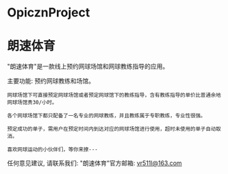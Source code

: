 # OpicznProject
# 朗速体育

  "朗速体育"是一款线上预约网球场馆和网球教练指导的应用。

  主要功能: 预约网球教练和场馆。   
  
    网球场馆下可直接预定网球场馆或者预定网球馆下的教练指导，含有教练指导的单价比普通余地网球场馆贵30/小时。
    
    各个网球场馆下都只配备了一名专业的网球教练，并且教练属于专职教练，专业性很强。
    
    预定成功的单子，需用户在预定时间内到达对应的网球场馆进行使用，超时未使用的单子自动取消。
    
    喜欢网球运动的小伙伴们，等你来撩---

   任何意见建议, 请联系我们: 
   "朗速体育"官方邮箱: vr511l@163.com
